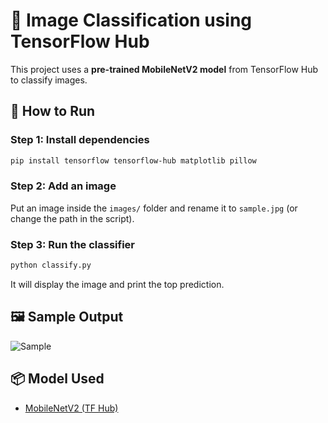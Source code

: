 # 🧠 Image Classification using TensorFlow Hub

This project uses a **pre-trained MobileNetV2 model** from TensorFlow Hub to classify images.

## 🚀 How to Run

### Step 1: Install dependencies

```bash
pip install tensorflow tensorflow-hub matplotlib pillow
```

### Step 2: Add an image

Put an image inside the `images/` folder and rename it to `sample.jpg` (or change the path in the script).

### Step 3: Run the classifier

```bash
python classify.py
```

It will display the image and print the top prediction.

## 🖼️ Sample Output

![Sample](images/sample.jpg)

## 📦 Model Used

- [MobileNetV2 (TF Hub)](https://tfhub.dev/google/tf2-preview/mobilenet_v2/classification/4)
